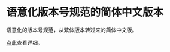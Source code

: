 语意化版本号规范的简体中文版本
============

语意化的版本号规范，从繁体版本转过来的简体中文版。

[点此](https://github.com/Wayou/semver_zh_CN/blob/master/semver_zh_CN.md)查看详细。
